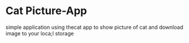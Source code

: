 # Cat Picture-App
 simple application using thecat app to show picture of cat and download image to your loca;l storage

